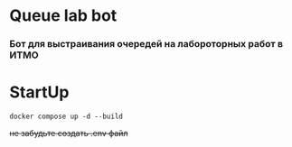 # Queue lab bot
### Бот для выстраивания очередей на лабороторных работ в ИТМО
# StartUp
    docker compose up -d --build
<strike>не забудьте создать .env файл</strike>

